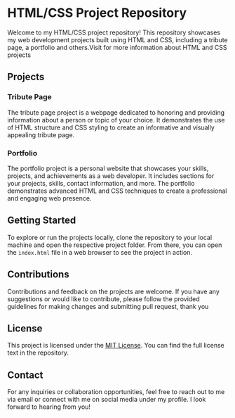 # HTML/CSS Project Repository

Welcome to my HTML/CSS project repository! This repository showcases my web development projects built using HTML and CSS, including a tribute page, a portfolio and others.Visit for more information about HTML and CSS projects 

## Projects

### Tribute Page

The tribute page project is a webpage dedicated to honoring and providing information about a person or topic of your choice. It demonstrates the use of HTML structure and CSS styling to create an informative and visually appealing tribute page.

### Portfolio

The portfolio project is a personal website that showcases your skills, projects, and achievements as a web developer. It includes sections for your projects, skills, contact information, and more. The portfolio demonstrates advanced HTML and CSS techniques to create a professional and engaging web presence.

## Getting Started

To explore or run the projects locally, clone the repository to your local machine and open the respective project folder. From there, you can open the `index.html` file in a web browser to see the project in action.

## Contributions

Contributions and feedback on the projects are welcome. If you have any suggestions or would like to contribute, please follow the provided guidelines for making changes and submitting pull request, thank you 

## License

This project is licensed under the [MIT License](https://opensource.org/licenses/MIT). You can find the full license text in the repository.

## Contact

For any inquiries or collaboration opportunities, feel free to reach out to me via email or connect with me on social media under my profile. I look forward to hearing from you!


